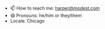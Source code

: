 - 📫 How to reach me: [harper@modest.com](mailto:harper@modest.com)
- 😄 Pronouns: he/him or they/them
- Locale: Chicago
<!-- age starts --><!-- age ends -->